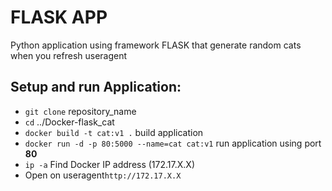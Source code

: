 # FLASK APP

Python application using framework FLASK that generate random cats when you refresh useragent

## Setup and run Application:

- `git clone` repository_name
- `cd` ../Docker-flask_cat
- `docker build -t cat:v1 .` build application
- `docker run -d -p 80:5000 --name=cat cat:v1` run application using port **80**
- `ip -a` Find Docker IP address (172.17.X.X)
- Open on useragent`http://172.17.X.X`
